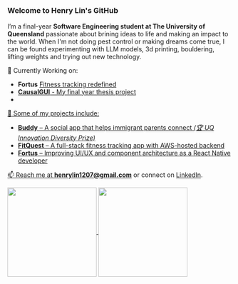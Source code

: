 ## 

<!--
**Heng-YiLin/Heng-YiLin** is a ✨ _special_ ✨ repository because its `README.md` (this file) appears on your GitHub profile.

Here are some ideas to get you started:

- 🔭 I’m currently working on ...
- 🌱 I’m currently learning ...
- 👯 I’m looking to collaborate on ...
- 🤔 I’m looking for help with ...
- 💬 Ask me about ...
- 📫 How to reach me: ...
- 😄 Pronouns: ...
- ⚡ Fun fact: ...
-->
### Welcome to Henry Lin's GitHub

I’m a final-year **Software Engineering student at The University of Queensland** passionate about brining ideas to life and making an impact to the world. When I'm not doing pest control or making dreams come true, I can be found experimenting with LLM models, 3d printing, bouldering, lifting weights and trying out new technology. 

🌱 Currently Working on:
- **Fortus** <a href="https://fortus.fit/"> Fitness tracking redefined
- **CausalGUI** - My final year thesis project
- 
🚀 Some of my projects include:
- **Buddy** – A social app that helps immigrant parents connect *(🏆 UQ Innovation Diversity Prize)*
- **FitQuest** – A full-stack fitness tracking app with AWS-hosted backend
- **Fortus** – Improving UI/UX and component architecture as a React Native developer  

📫 Reach me at **henrylin1207@gmail.com** or connect on [LinkedIn](https://www.linkedin.com/in/hengyi-lin).  

<a href="https://github.com/Heng-YiLin/github-readme-stats">
  <img height=200 align="center" src="https://github-readme-stats.vercel.app/api?username=Heng-YiLin" />
</a>
<a href="https://github.com/Heng-YiLin/convoychat">
  <img height=200 align="center" src="https://github-readme-stats.vercel.app/api/top-langs?username=Heng-YiLin&layout=compact&langs_count=8&card_width=320" />
</a>
